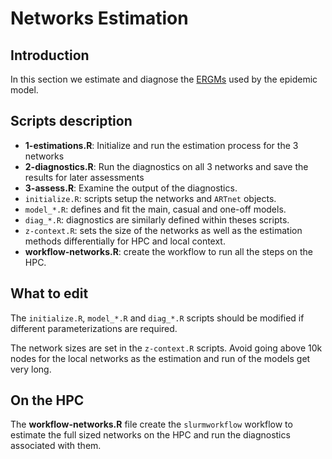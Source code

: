 # Networks Estimation

## Introduction

In this section we estimate and diagnose the [ERGMs](link?) used by the
epidemic model.

## Scripts description

- **1-estimations.R**: Initialize and run the estimation process for the
  3 networks
- **2-diagnostics.R**: Run the diagnostics on all 3 networks and save the
  results for later assessments
- **3-assess.R**: Examine the output of the diagnostics.
- `initialize.R`: scripts setup the networks and `ARTnet` objects.
- `model_*.R`: defines and fit the main, casual and one-off models.
- `diag_*.R`: diagnostics are similarly defined within theses  scripts.
- `z-context.R`: sets the size of the networks as well as the estimation
  methods differentially for HPC and local context.
- **workflow-networks.R**: create the workflow to run all the steps on the HPC.

## What to edit

The `initialize.R`, `model_*.R` and `diag_*.R` scripts should be modified if
different parameterizations are required.

The network sizes are set in the `z-context.R` scripts. Avoid going above 10k
nodes for the local networks as the estimation and run of the models get very
long.

## On the HPC

The **workflow-networks.R** file create the `slurmworkflow` workflow to estimate
the full sized networks on the HPC and run the diagnostics associated with them.
